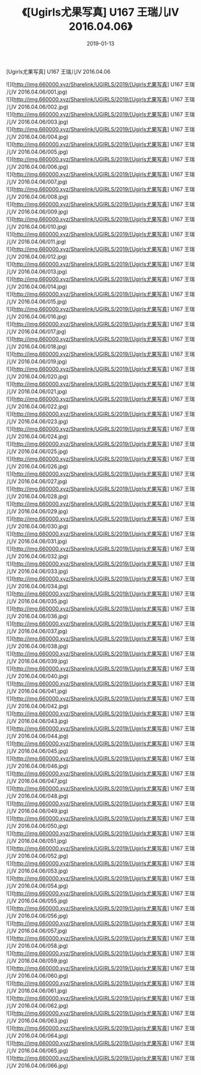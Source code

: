 ﻿---
layout: post
title:  《[Ugirls尤果写真] U167 王瑞儿Ⅳ 2016.04.06》
date:   2019-01-13
img: http://img.660000.xyz/Sharelink/UGIRLS/2019/[Ugirls尤果写真] U167 王瑞儿Ⅳ 2016.04.06/000.jpg
categories: [美女, 清纯, 唯美]
---

[Ugirls尤果写真] U167 王瑞儿Ⅳ 2016.04.06

 ![](http://img.660000.xyz/Sharelink/UGIRLS/2019/[Ugirls尤果写真] U167 王瑞儿Ⅳ 2016.04.06/001.jpg) <br>![](http://img.660000.xyz/Sharelink/UGIRLS/2019/[Ugirls尤果写真] U167 王瑞儿Ⅳ 2016.04.06/002.jpg) <br>![](http://img.660000.xyz/Sharelink/UGIRLS/2019/[Ugirls尤果写真] U167 王瑞儿Ⅳ 2016.04.06/003.jpg) <br>![](http://img.660000.xyz/Sharelink/UGIRLS/2019/[Ugirls尤果写真] U167 王瑞儿Ⅳ 2016.04.06/004.jpg) <br>![](http://img.660000.xyz/Sharelink/UGIRLS/2019/[Ugirls尤果写真] U167 王瑞儿Ⅳ 2016.04.06/005.jpg) <br>![](http://img.660000.xyz/Sharelink/UGIRLS/2019/[Ugirls尤果写真] U167 王瑞儿Ⅳ 2016.04.06/006.jpg) <br>![](http://img.660000.xyz/Sharelink/UGIRLS/2019/[Ugirls尤果写真] U167 王瑞儿Ⅳ 2016.04.06/007.jpg) <br>![](http://img.660000.xyz/Sharelink/UGIRLS/2019/[Ugirls尤果写真] U167 王瑞儿Ⅳ 2016.04.06/008.jpg) <br>![](http://img.660000.xyz/Sharelink/UGIRLS/2019/[Ugirls尤果写真] U167 王瑞儿Ⅳ 2016.04.06/009.jpg) <br>![](http://img.660000.xyz/Sharelink/UGIRLS/2019/[Ugirls尤果写真] U167 王瑞儿Ⅳ 2016.04.06/010.jpg) <br>![](http://img.660000.xyz/Sharelink/UGIRLS/2019/[Ugirls尤果写真] U167 王瑞儿Ⅳ 2016.04.06/011.jpg) <br>![](http://img.660000.xyz/Sharelink/UGIRLS/2019/[Ugirls尤果写真] U167 王瑞儿Ⅳ 2016.04.06/012.jpg) <br>![](http://img.660000.xyz/Sharelink/UGIRLS/2019/[Ugirls尤果写真] U167 王瑞儿Ⅳ 2016.04.06/013.jpg) <br>![](http://img.660000.xyz/Sharelink/UGIRLS/2019/[Ugirls尤果写真] U167 王瑞儿Ⅳ 2016.04.06/014.jpg) <br>![](http://img.660000.xyz/Sharelink/UGIRLS/2019/[Ugirls尤果写真] U167 王瑞儿Ⅳ 2016.04.06/015.jpg) <br>![](http://img.660000.xyz/Sharelink/UGIRLS/2019/[Ugirls尤果写真] U167 王瑞儿Ⅳ 2016.04.06/016.jpg) <br>![](http://img.660000.xyz/Sharelink/UGIRLS/2019/[Ugirls尤果写真] U167 王瑞儿Ⅳ 2016.04.06/017.jpg) <br>![](http://img.660000.xyz/Sharelink/UGIRLS/2019/[Ugirls尤果写真] U167 王瑞儿Ⅳ 2016.04.06/018.jpg) <br>![](http://img.660000.xyz/Sharelink/UGIRLS/2019/[Ugirls尤果写真] U167 王瑞儿Ⅳ 2016.04.06/019.jpg) <br>![](http://img.660000.xyz/Sharelink/UGIRLS/2019/[Ugirls尤果写真] U167 王瑞儿Ⅳ 2016.04.06/020.jpg) <br>![](http://img.660000.xyz/Sharelink/UGIRLS/2019/[Ugirls尤果写真] U167 王瑞儿Ⅳ 2016.04.06/021.jpg) <br>![](http://img.660000.xyz/Sharelink/UGIRLS/2019/[Ugirls尤果写真] U167 王瑞儿Ⅳ 2016.04.06/022.jpg) <br>![](http://img.660000.xyz/Sharelink/UGIRLS/2019/[Ugirls尤果写真] U167 王瑞儿Ⅳ 2016.04.06/023.jpg) <br>![](http://img.660000.xyz/Sharelink/UGIRLS/2019/[Ugirls尤果写真] U167 王瑞儿Ⅳ 2016.04.06/024.jpg) <br>![](http://img.660000.xyz/Sharelink/UGIRLS/2019/[Ugirls尤果写真] U167 王瑞儿Ⅳ 2016.04.06/025.jpg) <br>![](http://img.660000.xyz/Sharelink/UGIRLS/2019/[Ugirls尤果写真] U167 王瑞儿Ⅳ 2016.04.06/026.jpg) <br>![](http://img.660000.xyz/Sharelink/UGIRLS/2019/[Ugirls尤果写真] U167 王瑞儿Ⅳ 2016.04.06/027.jpg) <br>![](http://img.660000.xyz/Sharelink/UGIRLS/2019/[Ugirls尤果写真] U167 王瑞儿Ⅳ 2016.04.06/028.jpg) <br>![](http://img.660000.xyz/Sharelink/UGIRLS/2019/[Ugirls尤果写真] U167 王瑞儿Ⅳ 2016.04.06/029.jpg) <br>![](http://img.660000.xyz/Sharelink/UGIRLS/2019/[Ugirls尤果写真] U167 王瑞儿Ⅳ 2016.04.06/030.jpg) <br>![](http://img.660000.xyz/Sharelink/UGIRLS/2019/[Ugirls尤果写真] U167 王瑞儿Ⅳ 2016.04.06/031.jpg) <br>![](http://img.660000.xyz/Sharelink/UGIRLS/2019/[Ugirls尤果写真] U167 王瑞儿Ⅳ 2016.04.06/032.jpg) <br>![](http://img.660000.xyz/Sharelink/UGIRLS/2019/[Ugirls尤果写真] U167 王瑞儿Ⅳ 2016.04.06/033.jpg) <br>![](http://img.660000.xyz/Sharelink/UGIRLS/2019/[Ugirls尤果写真] U167 王瑞儿Ⅳ 2016.04.06/034.jpg) <br>![](http://img.660000.xyz/Sharelink/UGIRLS/2019/[Ugirls尤果写真] U167 王瑞儿Ⅳ 2016.04.06/035.jpg) <br>![](http://img.660000.xyz/Sharelink/UGIRLS/2019/[Ugirls尤果写真] U167 王瑞儿Ⅳ 2016.04.06/036.jpg) <br>![](http://img.660000.xyz/Sharelink/UGIRLS/2019/[Ugirls尤果写真] U167 王瑞儿Ⅳ 2016.04.06/037.jpg) <br>![](http://img.660000.xyz/Sharelink/UGIRLS/2019/[Ugirls尤果写真] U167 王瑞儿Ⅳ 2016.04.06/038.jpg) <br>![](http://img.660000.xyz/Sharelink/UGIRLS/2019/[Ugirls尤果写真] U167 王瑞儿Ⅳ 2016.04.06/039.jpg) <br>![](http://img.660000.xyz/Sharelink/UGIRLS/2019/[Ugirls尤果写真] U167 王瑞儿Ⅳ 2016.04.06/040.jpg) <br>![](http://img.660000.xyz/Sharelink/UGIRLS/2019/[Ugirls尤果写真] U167 王瑞儿Ⅳ 2016.04.06/041.jpg) <br>![](http://img.660000.xyz/Sharelink/UGIRLS/2019/[Ugirls尤果写真] U167 王瑞儿Ⅳ 2016.04.06/042.jpg) <br>![](http://img.660000.xyz/Sharelink/UGIRLS/2019/[Ugirls尤果写真] U167 王瑞儿Ⅳ 2016.04.06/043.jpg) <br>![](http://img.660000.xyz/Sharelink/UGIRLS/2019/[Ugirls尤果写真] U167 王瑞儿Ⅳ 2016.04.06/044.jpg) <br>![](http://img.660000.xyz/Sharelink/UGIRLS/2019/[Ugirls尤果写真] U167 王瑞儿Ⅳ 2016.04.06/045.jpg) <br>![](http://img.660000.xyz/Sharelink/UGIRLS/2019/[Ugirls尤果写真] U167 王瑞儿Ⅳ 2016.04.06/046.jpg) <br>![](http://img.660000.xyz/Sharelink/UGIRLS/2019/[Ugirls尤果写真] U167 王瑞儿Ⅳ 2016.04.06/047.jpg) <br>![](http://img.660000.xyz/Sharelink/UGIRLS/2019/[Ugirls尤果写真] U167 王瑞儿Ⅳ 2016.04.06/048.jpg) <br>![](http://img.660000.xyz/Sharelink/UGIRLS/2019/[Ugirls尤果写真] U167 王瑞儿Ⅳ 2016.04.06/049.jpg) <br>![](http://img.660000.xyz/Sharelink/UGIRLS/2019/[Ugirls尤果写真] U167 王瑞儿Ⅳ 2016.04.06/050.jpg) <br>![](http://img.660000.xyz/Sharelink/UGIRLS/2019/[Ugirls尤果写真] U167 王瑞儿Ⅳ 2016.04.06/051.jpg) <br>![](http://img.660000.xyz/Sharelink/UGIRLS/2019/[Ugirls尤果写真] U167 王瑞儿Ⅳ 2016.04.06/052.jpg) <br>![](http://img.660000.xyz/Sharelink/UGIRLS/2019/[Ugirls尤果写真] U167 王瑞儿Ⅳ 2016.04.06/053.jpg) <br>![](http://img.660000.xyz/Sharelink/UGIRLS/2019/[Ugirls尤果写真] U167 王瑞儿Ⅳ 2016.04.06/054.jpg) <br>![](http://img.660000.xyz/Sharelink/UGIRLS/2019/[Ugirls尤果写真] U167 王瑞儿Ⅳ 2016.04.06/055.jpg) <br>![](http://img.660000.xyz/Sharelink/UGIRLS/2019/[Ugirls尤果写真] U167 王瑞儿Ⅳ 2016.04.06/056.jpg) <br>![](http://img.660000.xyz/Sharelink/UGIRLS/2019/[Ugirls尤果写真] U167 王瑞儿Ⅳ 2016.04.06/057.jpg) <br>![](http://img.660000.xyz/Sharelink/UGIRLS/2019/[Ugirls尤果写真] U167 王瑞儿Ⅳ 2016.04.06/058.jpg) <br>![](http://img.660000.xyz/Sharelink/UGIRLS/2019/[Ugirls尤果写真] U167 王瑞儿Ⅳ 2016.04.06/059.jpg) <br>![](http://img.660000.xyz/Sharelink/UGIRLS/2019/[Ugirls尤果写真] U167 王瑞儿Ⅳ 2016.04.06/060.jpg) <br>![](http://img.660000.xyz/Sharelink/UGIRLS/2019/[Ugirls尤果写真] U167 王瑞儿Ⅳ 2016.04.06/061.jpg) <br>![](http://img.660000.xyz/Sharelink/UGIRLS/2019/[Ugirls尤果写真] U167 王瑞儿Ⅳ 2016.04.06/062.jpg) <br>![](http://img.660000.xyz/Sharelink/UGIRLS/2019/[Ugirls尤果写真] U167 王瑞儿Ⅳ 2016.04.06/063.jpg) <br>![](http://img.660000.xyz/Sharelink/UGIRLS/2019/[Ugirls尤果写真] U167 王瑞儿Ⅳ 2016.04.06/064.jpg) <br>![](http://img.660000.xyz/Sharelink/UGIRLS/2019/[Ugirls尤果写真] U167 王瑞儿Ⅳ 2016.04.06/065.jpg) <br>![](http://img.660000.xyz/Sharelink/UGIRLS/2019/[Ugirls尤果写真] U167 王瑞儿Ⅳ 2016.04.06/066.jpg) <br>